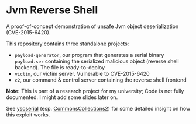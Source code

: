 # Jvm Reverse Shell

A proof-of-concept demonstration of unsafe Jvm object deserialization (CVE-2015-6420).

This repository contains three standalone projects:

- `payload-generator`, our program that generates a serial binary `payload.ser` containing the serialized malicious object (reverse shell backend). The file is ready-to-deploy
- `victim`, our victim server. Vulnerable to CVE-2015-6420
- `c2`, our command & control server containing the reverse shell frontend

**Note:** This is part of a research project for my university; Code is not fully documented. I might add some slides later on.

See [ysoserial](https://github.com/frohoff/ysoserial) (esp. [CommonsCollections2](https://github.com/frohoff/ysoserial/blob/master/src/main/java/ysoserial/payloads/CommonsCollections2.java)) for some detailed insight on how this exploit works.
